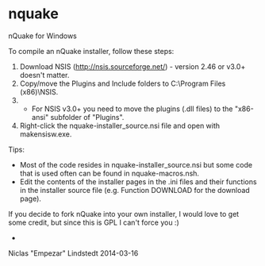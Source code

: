 nquake
======

nQuake for Windows

To compile an nQuake installer, follow these steps:

1) Download NSIS (http://nsis.sourceforge.net/) - version 2.46 or v3.0+ doesn't matter.
2) Copy/move the Plugins and Include folders to C:\Program Files (x86)\NSIS\.
3) * For NSIS v3.0+ you need to move the plugins (.dll files) to the "x86-ansi" subfolder of "Plugins".
3) Right-click the nquake-installer_source.nsi file and open with makensisw.exe.

Tips:
* Most of the code resides in nquake-installer_source.nsi but some code that is used often can be found in nquake-macros.nsh.
* Edit the contents of the installer pages in the .ini files and their functions in the installer source file (e.g. Function DOWNLOAD for the download page).

If you decide to fork nQuake into your own installer, I would love to get some credit, but since this is GPL I can't force you :)

-
Niclas "Empezar" Lindstedt
2014-03-16
